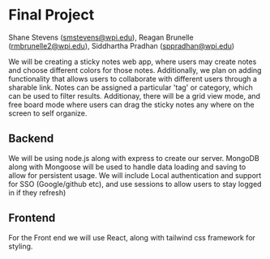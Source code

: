 # Final Project
Shane Stevens (smstevens@wpi.edu), Reagan Brunelle (rmbrunelle2@wpi.edu), Siddhartha Pradhan (sppradhan@wpi.edu)

We will be creating a sticky notes web app, where users may create notes and choose different colors for those notes. Additionally, we plan on adding functionality that allows users to collaborate with different users through a sharable link. Notes can be assigned a particular 'tag' or category, which can be used to filter results. Additionay, there will be a grid view mode, and free board mode where users can drag the sticky notes any where on the screen to self organize.

## Backend
We will be using node.js along with express to create our server. MongoDB along with Mongoose will be used to handle data loading and saving to allow for persistent usage. We will include Local authentication and support for SSO (Google/github etc), and use sessions to allow users to stay logged in if they refresh)

## Frontend
For the Front end we will use React, along with tailwind css framework for styling. 